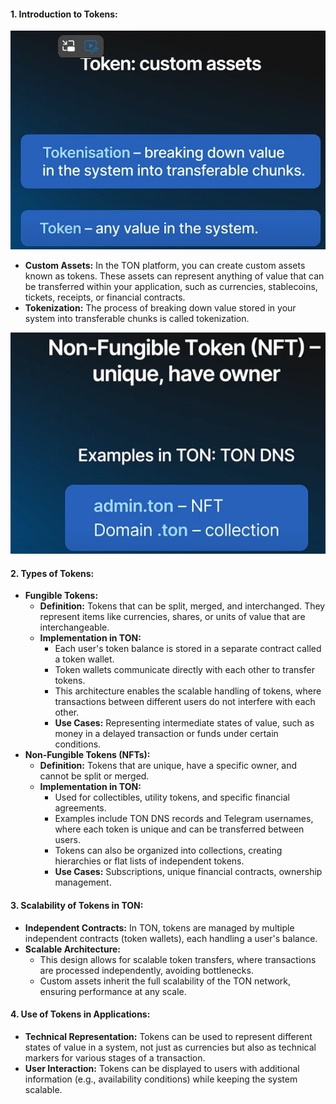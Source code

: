 #### **1\. Introduction to Tokens:**

![alt text](image-7.png)


-   **Custom Assets:** In the TON platform, you can create custom assets known as tokens. These assets can represent anything of value that can be transferred within your application, such as currencies, stablecoins, tickets, receipts, or financial contracts.
-   **Tokenization:** The process of breaking down value stored in your system into transferable chunks is called tokenization.

![alt text](image-8.png)
#### **2\. Types of Tokens:**

-   **Fungible Tokens:**
    -   **Definition:** Tokens that can be split, merged, and interchanged. They represent items like currencies, shares, or units of value that are interchangeable.
    -   **Implementation in TON:**
        -   Each user's token balance is stored in a separate contract called a token wallet.
        -   Token wallets communicate directly with each other to transfer tokens.
        -   This architecture enables the scalable handling of tokens, where transactions between different users do not interfere with each other.
        -   **Use Cases:** Representing intermediate states of value, such as money in a delayed transaction or funds under certain conditions.
-   **Non-Fungible Tokens (NFTs):**
    -   **Definition:** Tokens that are unique, have a specific owner, and cannot be split or merged.
    -   **Implementation in TON:**
        -   Used for collectibles, utility tokens, and specific financial agreements.
        -   Examples include TON DNS records and Telegram usernames, where each token is unique and can be transferred between users.
        -   Tokens can also be organized into collections, creating hierarchies or flat lists of independent tokens.
        -   **Use Cases:** Subscriptions, unique financial contracts, ownership management.

#### **3\. Scalability of Tokens in TON:**

-   **Independent Contracts:** In TON, tokens are managed by multiple independent contracts (token wallets), each handling a user's balance.
-   **Scalable Architecture:**
    -   This design allows for scalable token transfers, where transactions are processed independently, avoiding bottlenecks.
    -   Custom assets inherit the full scalability of the TON network, ensuring performance at any scale.

#### **4\. Use of Tokens in Applications:**

-   **Technical Representation:** Tokens can be used to represent different states of value in a system, not just as currencies but also as technical markers for various stages of a transaction.
-   **User Interaction:** Tokens can be displayed to users with additional information (e.g., availability conditions) while keeping the system scalable.